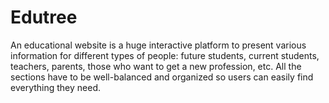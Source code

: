 # Edutree
An educational website is a huge interactive platform to present various information for different types of people: future students, current students, teachers, parents, those who want to get a new profession, etc. All the sections have to be well-balanced and organized so users can easily find everything they need.
